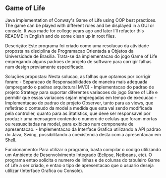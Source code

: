 ## Game of Life
Java implementation of Conway's Game of Life using OOP best practices. The game can be played with different rules and be displayed in a GUI or console. It was made for college years ago and later I'll refactor this README in English and do some clean up in root files.

Descrição:
Este programa foi criado como uma resolucao da atividade proposta na disciplina de Programacao Orientada a Objetos da Universidade de Brasilia. Trata-se da implementacao do jogo Game of Life empregando alguns padroes de projeto de software para corrigir falhas num design previamente especificado.

Soluções propostas:
Nesta solucao, as falhas que optamos por corrigir foram:
     - Separacao de Responsabilidades de maneira mais adequada (empregando o padrao arquitetural MVC)
     - Implementacao do padrao de projeto Strategy para suportar diferentes variacoes do jogo Game of Life e permitir que essas variacoes sejam empregadas em tempo de execucao
     - Implementacao do padrao de projeto Observer, tanto para as views, que refletirao o conteudo da model a medida que esta vai sendo modificada pela controller, quanto para as Statistics, que deve ser responsavel por produzir uma mensagem contendo o numero de celulas que foram mortas ou ressuscitadas na model, para exibicao num componente de apresentacao.
     - Implementacao da Interface Grafica utilizando a API padrao do Java, Swing, possibilitando a coexistencia desta com a apresentacao em Shell.

Funcionamento:
Para utilizar o programa, basta compilar o codigo utilizando um Ambiente de Desenvolvimento Integrado (Eclipse, Netbeans, etc). O programa entao solicita o numero de linhas e de colunas do tabuleiro Game of Life a ser criado, e entao o tipo de apresentacao que o usuario deseja utilizar (Interface Grafica ou Console).
